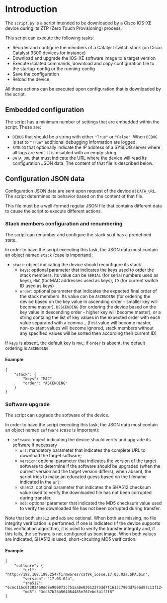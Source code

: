 # Introduction
The `script.py` is a script intended to be downloaded by a Cisco IOS-XE device during its ZTP (Zero Touch Provisioning) process.

This script can execute the following tasks:
* Reorder and configure the members of a Catalyst switch stack (on Cisco Catalyst 9300 devices for instance)
* Download and upgrade the IOS-XE software image to a target version
* Execute isolated commands, download and copy configuration file to the startup-config or the running-config
* Save the configuration
* Reload the device

All these actions can be executed upon configuration that is downloaded by the script.

## Embedded configuration
The script has a minimum number of settings that are embedded within the script. These are:
* `DEBUG` that should be a string with either `"True"` or `"False"`. When `DEBUG` is set to `"True"` additional debugging information are logged.
* `SYSLOG` that optionally indicate the IP address of a SYSLOG server where all logs are sent. It is disabled with an empty string.
* `DATA_URL` that must indicate the URL where the device will read its configuration JSON data. The content of that file is described below.

## Configuration JSON data
Configuration JSON data are sent upon request of the device at `DATA_URL`. The script determines its behavior based on the content of that file.

This file must be a well-formed regular JSON file that contains different data to cause the script to execute different actions.

### Stack members configuration and renumbering
The script can renumber and configure the stack so it has a predefined state.

In order to have the script executing this task, the JSON data must contain an object named `stack` (case is important):
* `stack`: object indicating the device should reconfigure its stack
  * `keys`: optional parameter that indicates the keys used to order the stack members. Its value can be `SERIAL` (for serial numbers used as keys), `MAC` (for MAC addresses used as keys), `ID` (for current switch ID used as keys)
  * `order`: optional parameter that indicates the expected final order of the stack members. Its value can be `ASCENDING` (for ordering the device based on the key value in ascending order - smaller key will become master), `DESCENDING` (for ordering the device based on the key value in descending order - higher key will become master), or a string containg the list of key values in the expected order with each value separated with a comma `,` (first value will become master, non-existant values will become ignored, stack members without any specified values will be sorted then according their current ID)

If `keys` is absent, the default key is `MAC`; if `order` is absent, the default ordering is `ASCENDING`.

#### Example
```
{
    "stack": {
        "keys": "MAC",
        "order": "ASCENDING"
    }
}
```

### Software upgrade
The script can upgrade the software of the device.

In order to have the script executing this task, the JSON data must contain an object named `software` (case is important):
* `software`: object indicating the device should verify and upgrade its software if necessary
  * `url`: mandatory parameter that indicates the complete URL to download the target software;
  * `version`: optional parameter that indicates the version of the target software to determine if the software should be upgraded (when the current version and the target version differs), when absent, the script tries to make an educated guess based on the filename indicated in the `url`;
  * `sha512`: optional parameter that indicates the SHA512 checksum value used to verify the downloaded file has not been corrupted during transfer,
  * `md5`: optional parameter that indicated the MD5 checksum value used to verify the downloaded file has not been corrupted during transfer.
    
Note that both `sha512` and `md5` are optional. When both are missing, no file integrity verification is performed. If one is indicated (if the device supports this verification algorithm), it is used to verify the transfer integrity and, if this fails, the software is not configured as boot image. When both values are indicated, SHA512 is used, short-circuiting MD5 verification.

#### Example
```
{
    "software": {
        "url": "http://192.168.199.254/firmwares/cat9k_iosxe.17.03.02a.SPA.bin",
        "version": "17.03.02a",
        "sha512": "6cec116c6f283460dd8e900073c751aa0e0361237bdd7f1613c790dd75ebd97c13f12476cae77a871bbac312677d9e3cc145d00df1634449d5d2e0e70690d82e",
        "md5": "3cc37b28a564064485e767ebc3a1f2f8"
}
```